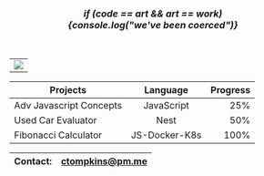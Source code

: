 <h3 align="center">
 <em>if (code == art && art == work)<br />
  {console.log("we've been coerced")}</em>
</h3><br />
 <div align="center" border="5px solid red">
 <table><tr><td>     
<img src="https://user-images.githubusercontent.com/4887640/133912224-dcf8f361-3a8c-470e-9040-93477b05b4a6.gif"/>
</td></tr></table>

</p>
  
 <div align="center">

| Projects   |     Language     |  Progress |
|----------|:-------------:|------:|
| Adv Javascript Concepts|  JavaScript | 25% |
| Used Car Evaluator |    Nest   |   50% |
| Fibonacci Calculator | JS-Docker-K8s |  100% |

 | Contact: | ctompkins@pm.me |
 |----------|:-------------:|
</div>
<!-- </p>
 <p align="center" style="color:salmon">
  - Building NestJS projects <br />
  - Completing advanced JavaScript coursework <br />
  - Will collaborate on React projects <br /><br />
  - ctompkins@pm.me
  
 </p>-->
 
 

<!---
charlytron/charlytron is a ✨ special ✨ repository because its `README.md` (this file) appears on your GitHub profile.
You can click the Preview link to take a look at your changes.
--->
